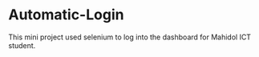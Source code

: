 # Automatic-Login
This mini project used selenium to log into the dashboard for Mahidol ICT student.
